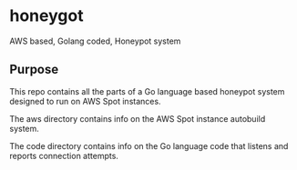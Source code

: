 # honeygot
AWS based, Golang coded, Honeypot system

## Purpose

This repo contains all the parts of a Go language based honeypot system designed to run on AWS Spot instances.

The aws directory contains info on the AWS Spot instance autobuild system.

The code directory contains info on the Go language code that listens and reports connection attempts.


